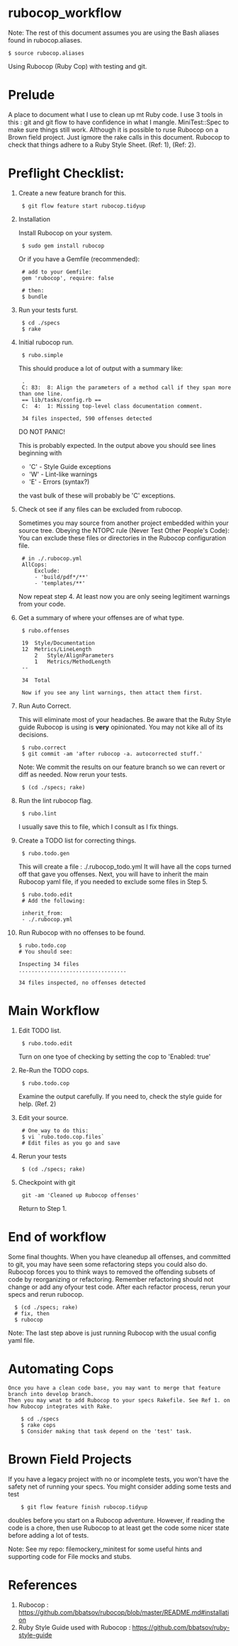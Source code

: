# rubocop_workflow
Note: The rest of this document assumes you are using the Bash aliases found in rubocop.aliases.

    $ source rubocop.aliases

Using Rubocop (Ruby Cop) with testing and git.

# Prelude
A place to document what I use to clean up mt Ruby code. I use 3 tools in this : 
git and git flow to have confidence in what I mangle.
MiniTest::Spec to make sure things still work. Although it is possible to ruse Rubocop on a Brown field project. Just igmore the rake calls in this document.
Rubocop to check that things adhere to a Ruby Style Sheet. (Ref: 1), (Ref: 2).


# Preflight Checklist:
1. Create a new feature branch for this.

        $ git flow feature start rubocop.tidyup

2. Installation

    Install Rubocop on your system.

        $ sudo gem install rubocop

    Or if you have a Gemfile (recommended):

        # add to your Gemfile:
        gem 'rubocop', require: false
        
        # then:
        $ bundle

3. Run your tests furst.

        $ cd ./specs
        $ rake

4. Initial rubocop run.

        $ rubo.simple

    This should produce a lot of output with a summary like:

        .
        C: 83:  8: Align the parameters of a method call if they span more than one line.
        == lib/tasks/config.rb ==
        C:  4:  1: Missing top-level class documentation comment.
        
        34 files inspected, 590 offenses detected

    DO NOT PANIC!

    This is probably expected. In the output above you should see lines beginning with 

    * 'C' - Style Guide exceptions
    * 'W' - Lint-like warnings
    * 'E' - Errors (syntax?)

    the vast bulk of these will probably be 'C' exceptions.

5. Check ot see if any files can be excluded from rubocop.

    Sometimes you may source from another project embedded within your source tree. Obeying the NTOPC rule (Never Test Other People's Code): You can exclude these files or directories in the Rubocop configuration file.

        # in ./.rubocop.yml
        AllCops:
            Exclude:
            - 'build/pdf*/**'
            - 'templates/**'

    Now repeat step 4. At least now you are only seeing legitiment warnings from your code.

6. Get a summary of where your offenses are of what type.

        $ rubo.offenses
        
        19  Style/Documentation
        12  Metrics/LineLength
            2   Style/AlignParameters
            1   Metrics/MethodLength
        --
        
        34  Total

        Now if you see any lint warnings, then attact them first.

7. Run Auto Correct. 

    This will eliminate most of your headaches. Be aware that the Ruby Style guide Rubocop is using is __very__ opinionated.
You may not kike all of its decisions.

        $ rubo.correct
        $ git commit -am 'after rubocop -a. autocorrected stuff.'

    Note: We commit the results on our feature branch so we can revert or diff as needed. Now rerun your tests.

        $ (cd ./specs; rake)

8. Run the lint rubocop flag.

        $ rubo.lint

    I usually save this to file, which I consult as I fix things.

9. Create a TODO list for correcting things.

        $ rubo.todo.gen

    This will create a file : ./.rubocop_todo.yml It will have all the cops turned off that gave you offenses. Next, you will have to inherit the main Rubocop yaml file, if you needed to exclude some files in Step  5.

        $ rubo.todo.edit
        # Add the following:
        
        inherit_from:
        - ./.rubocop.yml

10. Run Rubocop with no offenses to be found.

        $ rubo.todo.cop
        # You should see:
        
        Inspecting 34 files
        ..................................
        
        34 files inspected, no offenses detected


# Main Workflow
1. Edit TODO list.

        $ rubo.todo.edit

    Turn on one tyoe of checking by setting the cop to 'Enabled: true'
2. Re-Run the TODO cops.

        $ rubo.todo.cop

    Examine the output carefully. If you need to, check the style guide for help. (Ref. 2)

3. Edit your source.

        # One way to do this:
        $ vi `rubo.todo.cop.files`
        # Edit files as you go and save

4. Rerun your tests

        $ (cd ./specs; rake)

5. Checkpoint with git

        git -am 'Cleaned up Rubocop offenses'

    Return to Step 1.

# End of workflow
Some final thoughts.  When you have cleanedup all offenses, and committed to git, you may have seen some refactoring steps you could also do. Rubocop forces you to think ways to removed the offending subsets of code by reorganizing or refactoring. Remember refactoring should not change or add any ofyour test code. After each refactor process, rerun your specs and rerun rubocop.

      $ (cd ./specs; rake)
      # fix, then
      $ rubocop

Note: The last step above is just running Rubocop with the usual config yaml file.

# Automating Cops

    Once you have a clean code base, you may want to merge that feature branch into develop branch. 
    Then you may wnat to add Rubocop to your specs Rakefile. See Ref 1. on how Rubocop integrates with Rake.

        $ cd ./specs
        $ rake cops
        $ Consider making that task depend on the 'test' task.

# Brown Field Projects
If you have a legacy project with no or incomplete tests, you won't have the safety net of running your specs. You might consider adding some tests and test 

        $ git flow feature finish rubocop.tidyup

doubles before you start on a Rubocop adventure. However, if reading the code is a
chore, then use Rubocop to at least get the code some nicer state before adding a lot of tests.

Note: See my repo: filemockery_minitest for some useful hints and 
supporting code for File mocks and stubs.

# References
1. Rubocop : https://github.com/bbatsov/rubocop/blob/master/README.md#installation
2. Ruby Style Guide used with Rubocop : https://github.com/bbatsov/ruby-style-guide



